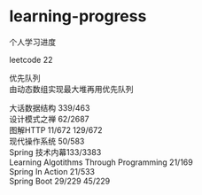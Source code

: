 # learning-progress
个人学习进度    

leetcode 22   


优先队列       
由动态数组实现最大堆再用优先队列      
 

大话数据结构 339/463      
设计模式之禅 62/2687  
图解HTTP 11/672  129/672    
现代操作系统 50/583  
Spring 技术内幕133/3383  
Learning Algotithms Through Programming  21/169    
Spring In Action 21/533  
Spring Boot 29/229 45/229

